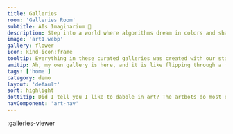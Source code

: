 ```yaml
---
title: Galleries
room: 'Galleries Room'
subtitle: AIs Imaginarium 🎨
description: Step into a world where algorithms dream in colors and shapes. Each gallery is a curated adventure for your senses.
image: 'art1.webp'
gallery: flower
icon: kind-icon:frame
tooltip: Everything in these curated galleries was created with our stable-diffusion art modellers.
amitip: Ah, my own gallery is here, and it is like flipping through a family album! Each avatar is a snapshot of my many moods. 🤖💖
tags: ['home']
category: demo
layout: 'default'
sort: highlight
dottitip: Did I tell you I like to dabble in art? The artbots do most of the work, but it's a nice way to pass the time.
navComponent: 'art-nav'
---
```


:galleries-viewer
